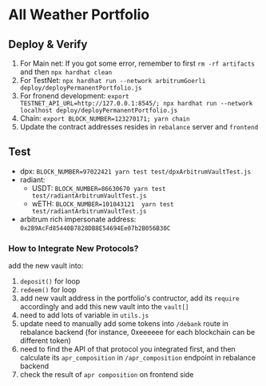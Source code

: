 # All Weather Portfolio

## Deploy & Verify

1. For Main net: If you got some error, remember to first `rm -rf artifacts` and then `npx hardhat clean`
2. For TestNet: `npx hardhat run --network arbitrumGoerli deploy/deployPermanentPortfolio.js`
3. For fronend development: `export TESTNET_API_URL=http://127.0.0.1:8545/; npx hardhat run --network localhost deploy/deployPermanentPortfolio.js`
4. Chain: `export BLOCK_NUMBER=123270171; yarn chain`
5. Update the contract addresses resides in `rebalance` server and `frontend`

## Test

* dpx: `BLOCK_NUMBER=97022421 yarn test test/dpxArbitrumVaultTest.js`
* radiant:
    * USDT: `BLOCK_NUMBER=86630670 yarn test test/radiantArbitrumVaultTest.js`
    * wETH: `BLOCK_NUMBER=101043121  yarn test test/radiantArbitrumVaultTest.js`
* arbitrum rich impersonate address: `0x2B9AcFd85440B7828DB8E54694Ee07b2B056B30C`

### How to Integrate New Protocols?

add the new vault into:
1. `deposit()` for loop
2. `redeem()` for loop
3. add new vault address in the portfolio's contructor, add its `require` accordingly and add this new vault into the `vault[]`
4. need to add lots of variable in `utils.js`
5. update need to manually add some tokens into `/debank` route in rebalance backend (for instance, 0xeeeeee for each blockchain can be different token)
6. need to find the API of that protocol you integrated first, and then calculate its `apr_composition` in `/apr_composition` endpoint in rebalance backend
7. check the result of `apr composition` on frontend side
